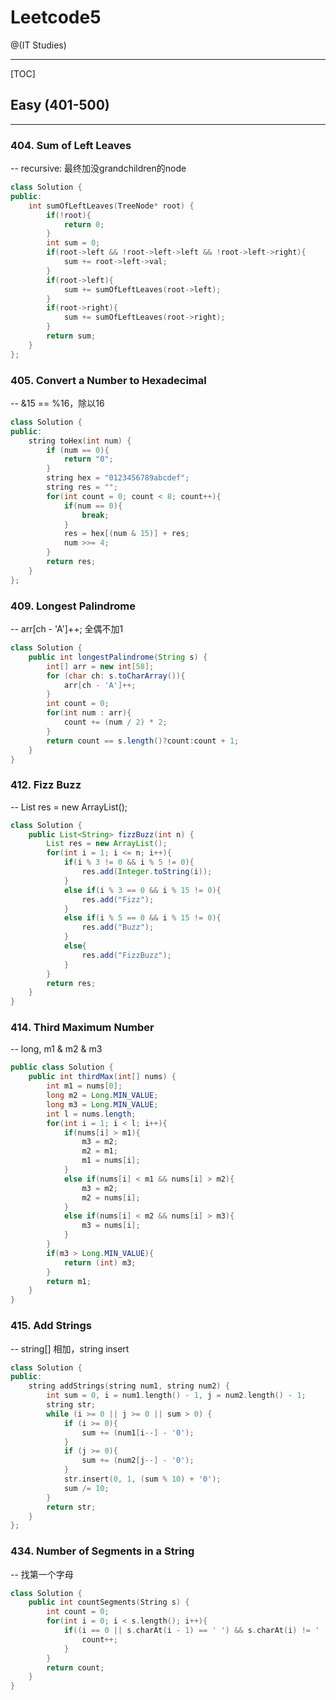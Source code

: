 # Leetcode5

@(IT Studies)


-------------------

[TOC]

## Easy (401-500)
-------------------

### 404. Sum of Left Leaves
-- recursive: 最终加没grandchildren的node
``` cpp
class Solution {
public:
    int sumOfLeftLeaves(TreeNode* root) {
        if(!root){
            return 0;
        }
        int sum = 0;
        if(root->left && !root->left->left && !root->left->right){
            sum += root->left->val; 
        }
        if(root->left){
            sum += sumOfLeftLeaves(root->left); 
        }
        if(root->right){
            sum += sumOfLeftLeaves(root->right);
        }
        return sum;
    }
};
```
### 405. Convert a Number to Hexadecimal
-- &15 == %16，除以16
``` cpp
class Solution {
public:
    string toHex(int num) {
        if (num == 0){
            return "0";  
        } 
        string hex = "0123456789abcdef";
        string res = "";
        for(int count = 0; count < 8; count++){
            if(num == 0){
                break;    
            } 
            res = hex[(num & 15)] + res;
            num >>= 4;
        }
        return res;
    }
};
```
### 409. Longest Palindrome
-- arr[ch - 'A']++; 全偶不加1
``` java
class Solution {
    public int longestPalindrome(String s) {
        int[] arr = new int[58];
        for (char ch: s.toCharArray()){
            arr[ch - 'A']++;
        } 
        int count = 0;
        for(int num : arr){
            count += (num / 2) * 2;
        }
        return count == s.length()?count:count + 1;
    }
}
```
### 412. Fizz Buzz
-- List res = new ArrayList();
``` java
class Solution {
    public List<String> fizzBuzz(int n) {
        List res = new ArrayList();
        for(int i = 1; i <= n; i++){
            if(i % 3 != 0 && i % 5 != 0){
                res.add(Integer.toString(i));
            }
            else if(i % 3 == 0 && i % 15 != 0){
                res.add("Fizz");
            }
            else if(i % 5 == 0 && i % 15 != 0){
                res.add("Buzz");
            }
            else{
                res.add("FizzBuzz");
            }
        }
        return res;
    }
}
```
### 414. Third Maximum Number
-- long, m1 & m2 & m3
``` java
public class Solution {
    public int thirdMax(int[] nums) {
        int m1 = nums[0];
        long m2 = Long.MIN_VALUE;
        long m3 = Long.MIN_VALUE;
        int l = nums.length;
        for(int i = 1; i < l; i++){
            if(nums[i] > m1){
                m3 = m2;
                m2 = m1;
                m1 = nums[i];
            }
            else if(nums[i] < m1 && nums[i] > m2){
                m3 = m2;
                m2 = nums[i];
            }
            else if(nums[i] < m2 && nums[i] > m3){
                m3 = nums[i];
            }
        }
        if(m3 > Long.MIN_VALUE){
            return (int) m3;
        }
        return m1;
    }
}
```
### 415. Add Strings
-- string[] 相加，string insert
``` cpp
class Solution {
public:
    string addStrings(string num1, string num2) {
        int sum = 0, i = num1.length() - 1, j = num2.length() - 1;
        string str;
        while (i >= 0 || j >= 0 || sum > 0) {
            if (i >= 0){
                sum += (num1[i--] - '0');
            }
            if (j >= 0){
                sum += (num2[j--] - '0');
            }
            str.insert(0, 1, (sum % 10) + '0');
            sum /= 10;
        }
        return str;
    }
};
```
### 434. Number of Segments in a String
-- 找第一个字母
``` cpp
class Solution {
    public int countSegments(String s) {
        int count = 0;
        for(int i = 0; i < s.length(); i++){
            if((i == 0 || s.charAt(i - 1) == ' ') && s.charAt(i) != ' '){
                count++;
            }
        }
        return count;
    }
}
```